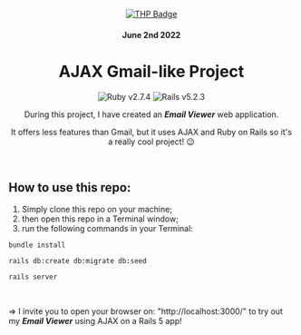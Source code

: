 <div align="center">

[![THP Badge](https://github.com/0xKubitus/Usefull-Stuff-for-README/blob/main/assets/mkdwn-badges/the-hacking-project.svg
)](https://www.thehackingproject.org/)
#### June 2nd 2022

# AJAX Gmail-like Project

![Ruby v2.7.4](https://img.shields.io/static/v1?logo=ruby&label=Ruby&message=v2.7.4&color=0B0D0E&style=for-the-badge&labelColor=CC342D)
![Rails v5.2.3](https://img.shields.io/static/v1?logo=rubyonrails&label=Rails&message=v5.2.3&color=0B0D0E&style=for-the-badge&labelColor=cc0000)

During this project, I have created an ***Email Viewer*** web application.  

It offers less features than Gmail, but it uses AJAX and Ruby on Rails so it's a really cool project! :wink:

</div>
<br/>
  
  
## How to use this repo:
<ol>
  <li>Simply clone this repo on your machine;</li>
  <li>then open this repo in a Terminal window;</li>
  <li>run the following commands in your Terminal:</li>
</ol>

 ```
bundle install
``` 

 ```
rails db:create db:migrate db:seed
``` 

 ```
rails server
``` 

<br/>

=> I invite you to open your browser on: "http://localhost:3000/" to try out my ***Email Viewer*** using AJAX on a Rails 5 app!



